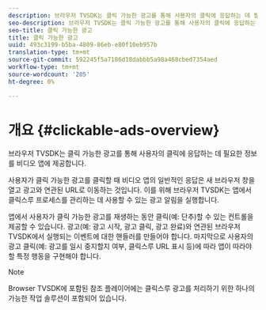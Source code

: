 ```yaml
---
description: 브라우저 TVSDK는 클릭 가능한 광고를 통해 사용자의 클릭에 응답하는 데 필요한 정보를 비디오 앱에 제공합니다.
seo-description: 브라우저 TVSDK는 클릭 가능한 광고를 통해 사용자의 클릭에 응답하는 데 필요한 정보를 비디오 앱에 제공합니다.
seo-title: 클릭 가능한 광고
title: 클릭 가능한 광고
uuid: 493c3199-b5ba-4809-86eb-e80f10eb957b
translation-type: tm+mt
source-git-commit: 592245f5a7186d18dabbb5a98a468cbed7354aed
workflow-type: tm+mt
source-wordcount: '205'
ht-degree: 0%

---
```



# 개요 {#clickable-ads-overview}

브라우저 TVSDK는 클릭 가능한 광고를 통해 사용자의 클릭에 응답하는 데 필요한 정보를 비디오 앱에 제공합니다.

사용자가 클릭 가능한 광고를 클릭할 때 비디오 앱의 일반적인 응답은 새 브라우저 창을 열고 광고와 연관된 URL로 이동하는 것입니다. 이를 위해 브라우저 TVSDK는 앱에서 클릭스루 프로세스를 관리하는 데 사용할 수 있는 광고 알림을 실행합니다.

앱에서 사용자가 클릭 가능한 광고를 재생하는 동안 클릭(예: 단추)할 수 있는 컨트롤을 제공할 수 있습니다. 광고(예: 광고 시작, 광고 클릭, 광고 완료)와 연관된 브라우저 TVSDK에서 실행되는 이벤트에 대한 핸들러를 만들어야 합니다. 마지막으로 사용자의 광고 클릭(예: 광고를 일시 중지할지 여부, 클릭스루 URL 표시 등)에 따라 앱이 따라야 할 특정 행동을 구현해야 합니다.

>[!NOTE]
>
>Browser TVSDK에 포함된 참조 플레이어에는 클릭스루 광고를 처리하기 위한 하나의 가능한 작업 솔루션이 포함되어 있습니다.
